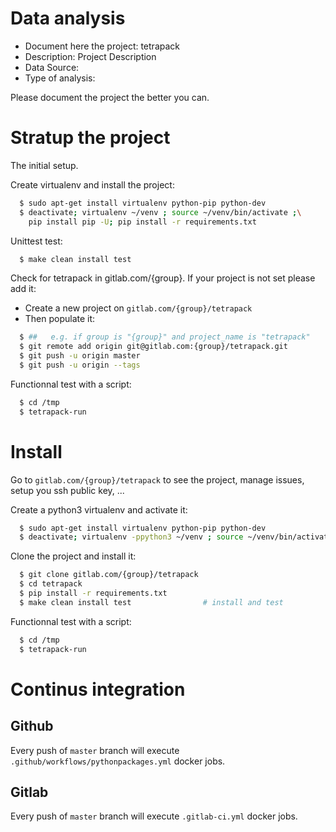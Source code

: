 # Data analysis
- Document here the project: tetrapack
- Description: Project Description
- Data Source:
- Type of analysis:

Please document the project the better you can.

# Stratup the project

The initial setup.

Create virtualenv and install the project:
```bash
  $ sudo apt-get install virtualenv python-pip python-dev
  $ deactivate; virtualenv ~/venv ; source ~/venv/bin/activate ;\
    pip install pip -U; pip install -r requirements.txt
```

Unittest test:
```bash
  $ make clean install test
```

Check for tetrapack in gitlab.com/{group}.
If your project is not set please add it:

- Create a new project on `gitlab.com/{group}/tetrapack`
- Then populate it:

```bash
  $ ##   e.g. if group is "{group}" and project_name is "tetrapack"
  $ git remote add origin git@gitlab.com:{group}/tetrapack.git
  $ git push -u origin master
  $ git push -u origin --tags
```

Functionnal test with a script:
```bash
  $ cd /tmp
  $ tetrapack-run
```
# Install
Go to `gitlab.com/{group}/tetrapack` to see the project, manage issues,
setup you ssh public key, ...

Create a python3 virtualenv and activate it:
```bash
  $ sudo apt-get install virtualenv python-pip python-dev
  $ deactivate; virtualenv -ppython3 ~/venv ; source ~/venv/bin/activate
```

Clone the project and install it:
```bash
  $ git clone gitlab.com/{group}/tetrapack
  $ cd tetrapack
  $ pip install -r requirements.txt
  $ make clean install test                # install and test
```
Functionnal test with a script:
```bash
  $ cd /tmp
  $ tetrapack-run
``` 

# Continus integration
## Github 
Every push of `master` branch will execute `.github/workflows/pythonpackages.yml` docker jobs.
## Gitlab
Every push of `master` branch will execute `.gitlab-ci.yml` docker jobs.
